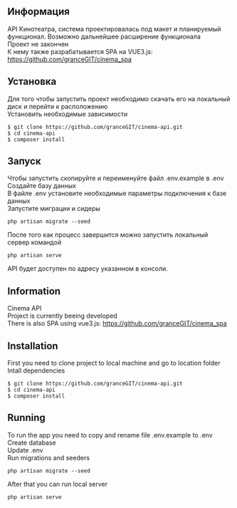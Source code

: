 ## Информация
API Кинотеатра, система проектировалась под макет и планируемый функционал. Возможно дальнейшее расширение функционала  
Проект не закончен  
К нему также разрабатывается SPA на VUE3.js: https://github.com/granceGIT/cinema_spa  

## Установка
Для того чтобы запустить проект необходимо скачать его на локальный диск и перейти к расположению  
Установить необходимые зависимости  
```
$ git clone https://github.com/granceGIT/cinema-api.git
$ cd cinema-api
$ composer install
```

## Запуск
Чтобы запустить скопируйте и переименуйте файл .env.example в .env  
Создайте базу данных  
В файле .env установите необходимые параметры подключения к базе данных  
Запустите миграции и сидеры  
```
php artisan migrate --seed

```
После того как процесс завершится можно запустить локальный сервер командой
```
php artisan serve
```

API будет доступен по адресу указанном в консоли.

## Information
Cinema API  
Project is currently beeing developed  
There is also SPA using vue3.js: https://github.com/granceGIT/cinema_spa

## Installation
First you need to clone project to local machine and go to location folder  
Intall dependencies
```
$ git clone https://github.com/granceGIT/cinema-api.git
$ cd cinema-api
$ composer install
```

## Running
To run the app you need to copy and rename file .env.example to .env  
Create database  
Update .env  
Run migrations and seeders
```
php artisan migrate --seed

```
After that you can run local server
```
php artisan serve
```
